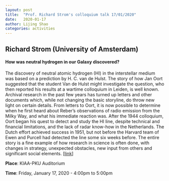 ```yaml
---
layout: post
title:  "Prof. Richard Strom's colloquium talk 17/01/2020"
date:   2020-01-17
author: Lijing Shao
categories: activities
---
```


## Richard Strom (University of Amsterdam)

#### How was neutral hydrogen in our Galaxy discovered?

The discovery of neutral atomic hydrogen (HI) in the interstellar medium was
based on a prediction by H. C. van de Hulst. The story of how Jan Oort
suggested that the student Van de Hulst might investigate the question, who
then reported his results at a wartime colloquium in Leiden, is well known.
Archival research in the past few years has turned up letters and other
documents which, while not changing the basic storyline, do throw new light on
certain details. From letters to Oort, it is now possible to determine when he
first heard about Reber’s observations of radio emission from the Milky Way,
and what his immediate reaction was. After the 1944 colloquium, Oort began his
quest to detect and study the HI line, despite technical and financial
limitations, and the lack of radar know-how in the Netherlands. The Dutch
effort achieved success in 1951, but not before the Harvard team of Ewen and
Purcell had detected the line some six weeks before. The entire story is a fine
example of how research in science is often done, with changes in strategy,
unexpected obstacles, new input from others and significant social elements. 
[[link](http://kiaa.pku.edu.cn/colloquia/how-was-neutral-hydrogen-our-galaxy-discovered)]

**Place**: KIAA-PKU Auditorium

**Time**: Friday, January 17, 2020 - 4:00pm to 5:00pm

